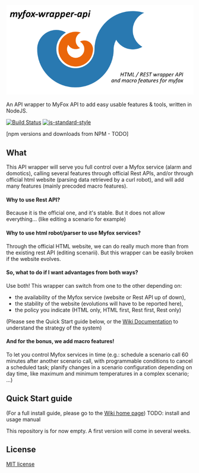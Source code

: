 ![myfox-wrapper-logo](https://raw.githubusercontent.com/gxapplications/myfox-wrapper-api/master/lib/assets/logo.png)

An API wrapper to MyFox API to add easy usable features & tools, written in NodeJS.

[![Build Status](https://secure.travis-ci.org/gxapplications/myfox-wrapper-api.png)](http://travis-ci.org/gxapplications/myfox-wrapper-api)
[![js-standard-style](https://img.shields.io/badge/code%20style-standard-brightgreen.svg)](http://standardjs.com/)

[npm versions and downloads from NPM - TODO]

## What
This API wrapper will serve you full control over a Myfox service (alarm and domotics), calling several features through official Rest APIs, and/or through official html website (parsing data retrieved by a curl robot), and will add many features (mainly precoded macro features).

#### Why to use Rest API?
Because it is the official one, and it's stable. But it does not allow everything... (like editing a scenario for example)

#### Why to use html robot/parser to use Myfox services?
Through the official HTML website, we can do really much more than from the existing rest API (editing scenarii). But this wrapper can be easily broken if the website evolves.

#### So, what to do if I want advantages from both ways?
Use both! This wrapper can switch from one to the other depending on:
- the availability of the Myfox service (website or Rest API up of down), 
- the stability of the website (evolutions will have to be reported here),
- the policy you indicate (HTML only, HTML first, Rest first, Rest only)

(Please see the Quick Start guide below, or the [Wiki Documentation](https://github.com/gxapplications/myfox-wrapper-api/wiki/Start-from-here!) to understand the strategy of the system)

#### And for the bonus, we add macro features!
To let you control Myfox services in time (e.g.: schedule a scenario call 60 minutes after another scenario call, with programmable conditions to cancel a scheduled task; planify changes in a scenario configuration depending on day time, like maximum and minimum temperatures in a complex scenario; ...)

## Quick Start guide
(For a full install guide, please go to the [Wiki home page](https://github.com/gxapplications/myfox-wrapper-api/wiki/Start-from-here!))
TODO: install and usage manual

This repository is for now empty. A first version will come in several weeks.

## License
[MIT license](LICENSE)

[npm-image]: https://img.shields.io/npm/v/express.svg
[npm-url]: https://npmjs.org/package/express
